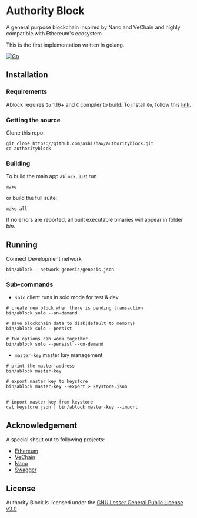 # Authority Block

A general purpose blockchain inspired by Nano and VeChain and highly compatible with Ethereum's ecosystem.

This is the first implementation written in golang.

[![Go](https://img.shields.io/badge/golang-%3E%3D1.16-orange.svg)](https://golang.org)

## Installation

### Requirements

Ablock requires `Go` 1.16+ and `C` compiler to build. To install `Go`, follow this [link](https://golang.org/doc/install).

### Getting the source

Clone this repo:

```shell
git clone https://github.com/ashishaw/authorityblock.git
cd authorityblock
```

### Building

To build the main app `ablock`, just run

```shell
make
```

or build the full suite:

```shell
make all
```

If no errors are reported, all built executable binaries will appear in folder *bin*.

## Running

Connect Development network

```shell
bin/ablock --network genesis/genesis.json
```

### Sub-commands

* `solo`                client runs in solo mode for test & dev

```shell
# create new block when there is pending transaction
bin/ablock solo --on-demand

# save blockchain data to disk(default to memory)
bin/ablock solo --persist

# two options can work together
bin/ablock solo --persist --on-demand
```

* `master-key`          master key management

```shell
# print the master address
bin/ablock master-key

# export master key to keystore
bin/ablock master-key --export > keystore.json


# import master key from keystore
cat keystore.json | bin/ablock master-key --import
```

## Acknowledgement

A special shout out to following projects:

* [Ethereum](https://github.com/ethereum)
* [VeChain](https://github.com/vechain)
* [Nano](https://github.com/nanocurrency)
* [Swagger](https://github.com/swagger-api)

## License

Authority Block is licensed under the
[GNU Lesser General Public License v3.0](https://www.gnu.org/licenses/lgpl-3.0.html)